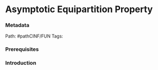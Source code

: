 # Asymptotic Equipartition Property
### Metadata
Path: #pathCINF/FUN
Tags:

### Prerequisites

### Introduction